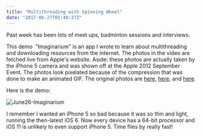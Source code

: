 ```yaml
---
title: "Multithreading with Spinning Wheel"
date: "2017-06-27T01:40:37Z"
---
```


Past week has been lots of meet ups, badminton sessions and interviews.

This demo  "Imaginarium" is an app I wrote to learn about multithreading and downloading resources from the internet. The photos in the video are fetched live from Apple's website. Aside: these photos are actually taken by the iPhone 5 camera and was shown off at the Apple 2012 September Event. The photos look pixelated because of the compression that was done to make an animated GIF. The original photos are [here](http://images.apple.com/v/iphone-5s/gallery/a/images/download/photo_1.jpg), [here](http://images.apple.com/v/iphone-5s/gallery/a/images/download/photo_2.jpg), and [here](http://images.apple.com/v/iphone-5s/gallery/a/images/download/photo_3.jpg).

Here is the demo:

![June26-Imaginarium](https://i.ibb.co/gwvxJMz/june26-imaginarium.gif)

I remember I wanted an iPhone 5 so bad because it was so thin and light, running the then-latest iOS 6. Now every device has a 64-bit processor and iOS 11 is unlikely to even support iPhone 5. Time flies by really fast!
